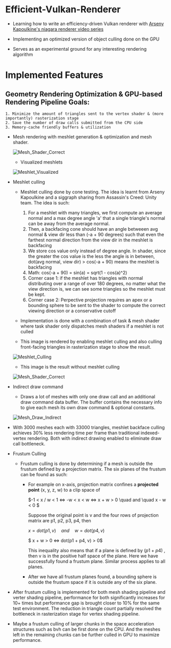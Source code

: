 # Efficient-Vulkan-Renderer

* Learning how to write an efficiency-driven Vulkan renderer with [Arseny Kapoulkine's niagara renderer video series](https://youtu.be/BR2my8OE1Sc)

* Implementing an optimized version of object culling done on the GPU

* Serves as an experimental ground for any interesting rendering algorithm


# Implemented Features

## Geometry Rendering Optimization & GPU-based Rendering Pipeline Goals:
    1. Minimize the amount of triangles sent to the vertex shader & (more importantly) rasterization stage
    2. Save the number of draw calls submitted from the CPU side
    3. Memory-cache friendly buffers & utilization

* Mesh rendering with meshlet generation & optimization and mesh shader. 

    ![Mesh_Shader_Correct](images/Simple_Mesh_Front.png)

    * Visualized meshlets

    ![Meshlet_Visualized](images/Meshlet_Visualized.png)

* Meshlet culling

    * Meshlet culling done by cone testing. The idea is learnt from Arseny Kapoulkine and a siggraph sharing from Assassin's Creed: Unity team. The idea is such:
        1. For a meshlet with many triangles, we first compute an average normal and a max degree angle 'a' that a 
        single triangle's normal can be away from the average normal.
        2. Then, a backfacing cone should have an angle betweeen avg normal & view dir less than (-a + 90 degrees) 
        such that even the farthest normal direction from the view dir in the meshlet is backfacing
        3. We store cos value only instead of degree angle. In shader, since the greater the cos value is the less the angle is in between, dot(avg normal, view dir) > cos(-a + 90) means the meshlet is backfacing
        4. Math: cos(-a + 90) = sin(a) = sqrt(1 - cos(a)^2)
        5. Corner case 1: if the meshlet has triangles with normal distributing over a range of over 180 degrees, no matter what the view direction is, we can see some triangles so the meshlet must be kept.
        6. Corner case 2: Perpective projection requires an apex or a bounding sphere to be sent to the shader to compute the correct viewing direction or a conservative cutoff

    * Implementation is done with a combination of task & mesh shader where task shader only dispatches mesh shaders if a meshlet is not culled

    * This image is rendered by enabling meshlet culling and also culling front-facing triangles in rasterization stage to show the result.

    ![Meshlet_Culling](images/Backface_Cone_Culling.png)

    * This image is the result without meshlet culling

    ![Mesh_Shader_Correct](images/Mesh_Shader_Correct.png)

* Indirect draw command

    * Draws a lot of meshes with only one draw call and an additional draw command data buffer. The buffer contains the necessary info to give each mesh its own draw command & optional constants.

    ![Mesh_Draw_Indirect](images/Mesh_Draw_Indirect.png)

* With 3000 meshes each with 33000 triangles, meshlet backface culling achieves 30% less rendering time per frame than traditional indexed-vertex rendering. Both with indirect drawing enabled to eliminate draw call bottleneck. 

* Frustum Culling

    * Frustum culling is done by determining if a mesh is outside the frustum defined by a projection matrix. The six planes of the frustum can be found as such:
        * For example on x-axis, projection matrix confines a **projected point** (x, y, z, w) to a clip space of 
        
            $-1 < x / w < 1 <=> -w < x < w <=> x + w > 0 \quad and \quad x - w < 0 $
        
            Suppose the original point is v and the four rows of projection matrix are p1, p2, p3, p4, then 

            $x = dot(p1, v) \quad and \quad w = dot(p4, v)$
         
            $ x + w > 0 <=> dot(p1 + p4, v) > 0$

            This inequality also means that if a plane is defined by $(p1 + p4)$ , then v is in the positive half space of the plane. Here we have successfully found a frustum plane. Similar process applies to all planes.
        * After we have all frustum planes found, a bounding sphere is outside the frustum space if it is outside any of the six plane. 

* After frustum culling is implemented for both mesh shading pipeline and verter shading pipeline, performance for both significantly increases for 10+ times but performance gap is brought closer to 10% for the same test environment. The reduction in triangle count partially resolved the bottleneck in rasterization stage for vertex shading pipeline. 

* Maybe a frustum culling of larger chunks in the space acceleration structures such as bvh can be first done on the CPU. And the meshes left in the remaining chunks can be further culled in GPU to maximize performance.
